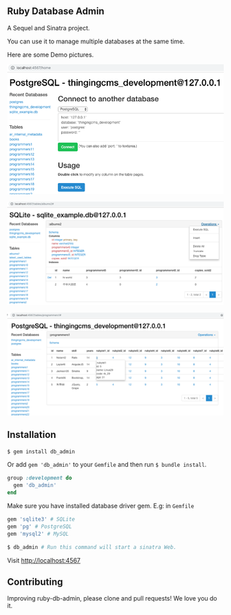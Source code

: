 ## Ruby Database Admin
A Sequel and Sinatra project.

You can use it to manage multiple databases at the same time.

Here are some Demo pictures.

![Demo home](./lib/public/demo_home.png)

![Demo operations](./lib/public/demo_oprations.png)

![Demo hover](./lib/public/demo_hover.png)

## Installation
~~~bash
$ gem install db_admin
~~~
Or add `gem 'db_admin'` to your `Gemfile` and then run `$ bundle install`.
~~~ruby
group :development do 
  gem 'db_admin'
end
~~~

Make sure you have installed database driver gem. E.g: in `Gemfile`
~~~ruby
gem 'sqlite3' # SQLite
gem 'pg' # PostgreSQL
gem 'mysql2' # MySQL
~~~

~~~bash
$ db_admin # Run this command will start a sinatra Web.
~~~
Visit [http://localhost:4567](http://localhost:4567/)

## Contributing
Improving ruby-db-admin, please clone and pull requests! We love you do it.
